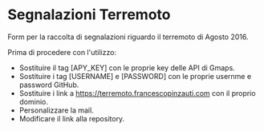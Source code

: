 # Segnalazioni Terremoto
Form per la raccolta di segnalazioni riguardo il terremoto di Agosto 2016.

Prima di procedere con l'utilizzo:
- Sostituire il tag [APY_KEY] con le proprie key delle API di Gmaps.
- Sostituire i tag [USERNAME] e [PASSWORD] con le proprie usernme e password GitHub.
- Sostituire i link a https://terremoto.francescopinzauti.com con il proprio dominio.
- Personalizzare la mail.
- Modificare il link alla repository.
